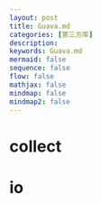 ```yaml
---
layout: post
title: Guava.md
categories: [第三方库]
description: 
keywords: Guava.md
mermaid: false
sequence: false
flow: false
mathjax: false
mindmap: false
mindmap2: false
---
```

# collect

# io